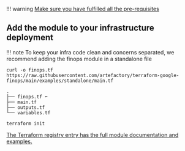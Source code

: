 !!! warning
    [Make sure you have fulfilled all the pre-requisites](index.md)

## Add the module to your infrastructure deployment

!!! note
    To keep your infra code clean and concerns separated, we recommend adding the finops module in a standalone file

```console
curl -o finops.tf https://raw.githubusercontent.com/artefactory/terraform-google-finops/main/examples/standalone/main.tf
```
```console
.
├── finops.tf ⬅
├── main.tf
├── outputs.tf
└── variables.tf
```
```console
terraform init
```

[The Terraform registry entry has the full module documentation and examples.](https://registry.terraform.io/modules/artefactory/finops/google/latest)